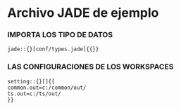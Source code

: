# Archivo JADE de ejemplo

### IMPORTA LOS TIPO DE DATOS 

```jade
jade::{}[conf/types.jade]{{}}
```
### LAS CONFIGURACIONES DE LOS WORKSPACES
```jade
setting::{}[]{{
common.out=c:/common/out/
ts.out=c:/ts/out/
}}
```